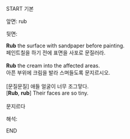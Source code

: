 START
기본

앞면:
rub


뒷면:
<div><strong>Rub</strong> the surface with sandpaper before painting. </div><div><div>페인트칠을 하기 전에 표면을 사포로 문질러라.</div></div><div><br></div><div><div><strong>Rub</strong> the cream into the affected areas. </div><div><div>아픈 부위에 크림을 발라 스며들도록 문지르시오.</div></div></div><div><br></div><div><div><div><span>[문질문질] 애들 얼굴이 너무 조그맣다.</span></div></div><div><div><span>[<strong>Rub</strong>, <strong>rub</strong>] Their faces are so tiny.</span></div></div></div><div><br></div><div>문지르다</div>


해석:
<!--ID: 1746614454589-->
END